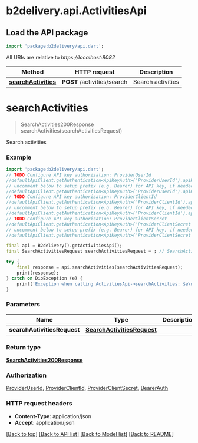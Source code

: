 # b2delivery.api.ActivitiesApi

## Load the API package
```dart
import 'package:b2delivery/api.dart';
```

All URIs are relative to *https://localhost:8082*

Method | HTTP request | Description
------------- | ------------- | -------------
[**searchActivities**](ActivitiesApi.md#searchactivities) | **POST** /activities/search | Search activities


# **searchActivities**
> SearchActivities200Response searchActivities(searchActivitiesRequest)

Search activities

### Example
```dart
import 'package:b2delivery/api.dart';
// TODO Configure API key authorization: ProviderUserId
//defaultApiClient.getAuthentication<ApiKeyAuth>('ProviderUserId').apiKey = 'YOUR_API_KEY';
// uncomment below to setup prefix (e.g. Bearer) for API key, if needed
//defaultApiClient.getAuthentication<ApiKeyAuth>('ProviderUserId').apiKeyPrefix = 'Bearer';
// TODO Configure API key authorization: ProviderClientId
//defaultApiClient.getAuthentication<ApiKeyAuth>('ProviderClientId').apiKey = 'YOUR_API_KEY';
// uncomment below to setup prefix (e.g. Bearer) for API key, if needed
//defaultApiClient.getAuthentication<ApiKeyAuth>('ProviderClientId').apiKeyPrefix = 'Bearer';
// TODO Configure API key authorization: ProviderClientSecret
//defaultApiClient.getAuthentication<ApiKeyAuth>('ProviderClientSecret').apiKey = 'YOUR_API_KEY';
// uncomment below to setup prefix (e.g. Bearer) for API key, if needed
//defaultApiClient.getAuthentication<ApiKeyAuth>('ProviderClientSecret').apiKeyPrefix = 'Bearer';

final api = B2delivery().getActivitiesApi();
final SearchActivitiesRequest searchActivitiesRequest = ; // SearchActivitiesRequest | 

try {
    final response = api.searchActivities(searchActivitiesRequest);
    print(response);
} catch on DioException (e) {
    print('Exception when calling ActivitiesApi->searchActivities: $e\n');
}
```

### Parameters

Name | Type | Description  | Notes
------------- | ------------- | ------------- | -------------
 **searchActivitiesRequest** | [**SearchActivitiesRequest**](SearchActivitiesRequest.md)|  | [optional] 

### Return type

[**SearchActivities200Response**](SearchActivities200Response.md)

### Authorization

[ProviderUserId](../README.md#ProviderUserId), [ProviderClientId](../README.md#ProviderClientId), [ProviderClientSecret](../README.md#ProviderClientSecret), [BearerAuth](../README.md#BearerAuth)

### HTTP request headers

 - **Content-Type**: application/json
 - **Accept**: application/json

[[Back to top]](#) [[Back to API list]](../README.md#documentation-for-api-endpoints) [[Back to Model list]](../README.md#documentation-for-models) [[Back to README]](../README.md)

